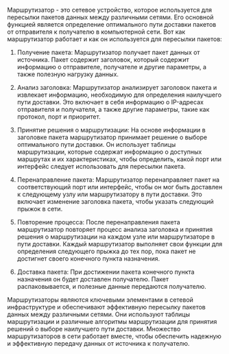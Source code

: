 Маршрутизатор - это сетевое устройство, которое используется для пересылки пакетов данных между различными сетями. Его основной функцией является определение оптимального пути доставки пакетов от отправителя к получателю в компьютерной сети. Вот как маршрутизатор работает и как он используется для пересылки пакетов:

1. Получение пакета: Маршрутизатор получает пакет данных от источника. Пакет содержит заголовок, который содержит информацию о отправителе, получателе и другие параметры, а также полезную нагрузку данных.

2. Анализ заголовка: Маршрутизатор анализирует заголовок пакета и извлекает информацию, необходимую для определения наилучшего пути доставки. Это включает в себя информацию о IP-адресах отправителя и получателя, а также другие параметры, такие как протокол, порт и приоритет.

3. Принятие решения о маршрутизации: На основе информации в заголовке пакета маршрутизатор принимает решение о выборе оптимального пути доставки. Он использует таблицы маршрутизации, которые содержат информацию о доступных маршрутах и их характеристиках, чтобы определить, какой порт или интерфейс следует использовать для пересылки пакета.

4. Перенаправление пакета: Маршрутизатор перенаправляет пакет на соответствующий порт или интерфейс, чтобы он мог быть доставлен к следующему узлу или маршрутизатору в пути доставки. Это включает изменение заголовка пакета, чтобы указать следующий прыжок в сети.

5. Повторение процесса: После перенаправления пакета маршрутизатор повторяет процесс анализа заголовка и принятия решения о маршрутизации на каждом узле или маршрутизаторе в пути доставки. Каждый маршрутизатор выполняет свои функции для определения следующего прыжка до тех пор, пока пакет не достигнет своего конечного пункта назначения.

6. Доставка пакета: При достижении пакета конечного пункта назначения он будет доставлен получателю. Пакет распаковывается, и полезные данные передаются получателю.

Маршрутизаторы являются ключевыми элементами в сетевой инфраструктуре и обеспечивают эффективную пересылку пакетов данных между различными сетями. Они используют таблицы маршрутизации и различные алгоритмы маршрутизации для принятия решений о выборе наилучшего пути доставки. Множество маршрутизаторов в сети работает вместе, чтобы обеспечить надежную и эффективную передачу данных от источника к получателю.